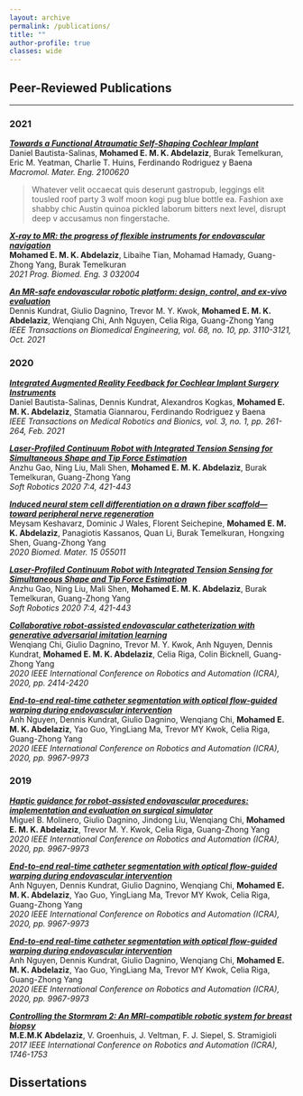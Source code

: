 ```yaml
---
layout: archive
permalink: /publications/
title: ""
author-profile: true
classes: wide
---
```

## Peer-Reviewed Publications

_________________

### 2021


**[*Towards a Functional Atraumatic Self-Shaping Cochlear Implant*](https://onlinelibrary.wiley.com/doi/full/10.1002/mame.202100620)** <br />
Daniel Bautista-Salinas, **Mohamed E. M. K. Abdelaziz**, Burak Temelkuran, Eric M. Yeatman, Charlie T. Huins, Ferdinando Rodriguez y Baena <br />
*Macromol. Mater. Eng. 2100620*

<blockquote>
  <p>Whatever velit occaecat quis deserunt gastropub, leggings elit tousled roof party 3 wolf moon kogi pug blue bottle ea. Fashion axe shabby chic Austin quinoa pickled laborum bitters next level, disrupt deep v accusamus non fingerstache.</p>
</blockquote>

**[*X-ray to MR: the progress of flexible instruments for endovascular navigation*](https://iopscience.iop.org/article/10.1088/2516-1091/ac12d6/meta)** <br />
**Mohamed E. M. K. Abdelaziz**, Libaihe Tian, Mohamad Hamady, Guang-Zhong Yang, Burak Temelkuran  <br />
*2021 Prog. Biomed. Eng. 3 032004*

**[*An MR-safe endovascular robotic platform: design, control, and ex-vivo evaluation*](https://ieeexplore.ieee.org/abstract/document/9376657)** <br />
Dennis Kundrat, Giulio Dagnino, Trevor M. Y.  Kwok, **Mohamed E. M. K. Abdelaziz**, Wenqiang Chi, Anh Nguyen, Celia Riga, Guang-Zhong Yang  <br />
*IEEE Transactions on Biomedical Engineering, vol. 68, no. 10, pp. 3110-3121, Oct. 2021*

### 2020

**[*Integrated Augmented Reality Feedback for Cochlear Implant Surgery Instruments*](https://ieeexplore.ieee.org/abstract/document/9305711)** <br />
Daniel Bautista-Salinas, Dennis Kundrat, Alexandros Kogkas, **Mohamed E. M. K. Abdelaziz**, Stamatia Giannarou, Ferdinando Rodriguez y Baena <br />
*IEEE Transactions on Medical Robotics and Bionics, vol. 3, no. 1, pp. 261-264, Feb. 2021*

**[*Laser-Profiled Continuum Robot with Integrated Tension Sensing for Simultaneous Shape and Tip Force Estimation*](https://www.liebertpub.com/doi/full/10.1089/soro.2019.0051)** <br />
Anzhu Gao, Ning Liu, Mali Shen, **Mohamed E. M. K. Abdelaziz**, Burak Temelkuran, Guang-Zhong Yang <br />
*Soft Robotics 2020 7:4, 421-443*

**[*Induced neural stem cell differentiation on a drawn fiber scaffold—toward peripheral nerve regeneration*](https://iopscience.iop.org/article/10.1088/1748-605X/ab8d12/meta)** <br />
Meysam Keshavarz, Dominic J Wales, Florent Seichepine, **Mohamed E. M. K. Abdelaziz**, Panagiotis Kassanos, Quan Li, Burak Temelkuran, Hongxing Shen, Guang-Zhong Yang <br />
*2020 Biomed. Mater. 15 055011*

**[*Laser-Profiled Continuum Robot with Integrated Tension Sensing for Simultaneous Shape and Tip Force Estimation*](https://www.liebertpub.com/doi/full/10.1089/soro.2019.0051)** <br />
Anzhu Gao, Ning Liu, Mali Shen, **Mohamed E. M. K. Abdelaziz**, Burak Temelkuran, Guang-Zhong Yang <br />
*Soft Robotics 2020 7:4, 421-443*

**[*Collaborative robot-assisted endovascular catheterization with generative adversarial imitation learning*](https://ieeexplore.ieee.org/abstract/document/9196912)** <br />
Wenqiang Chi, Giulio Dagnino, Trevor M. Y. Kwok, Anh Nguyen, Dennis Kundrat, **Mohamed E. M. K. Abdelaziz**, Celia Riga, Colin Bicknell, Guang-Zhong Yang <br />
*2020 IEEE International Conference on Robotics and Automation (ICRA), 2020, pp. 2414-2420*

**[*End-to-end real-time catheter segmentation with optical flow-guided warping during endovascular intervention*](https://ieeexplore.ieee.org/abstract/document/9197307)** <br />
Anh Nguyen, Dennis Kundrat, Giulio Dagnino, Wenqiang Chi, **Mohamed E. M. K. Abdelaziz**, Yao Guo, YingLiang Ma, Trevor MY Kwok, Celia Riga, Guang-Zhong Yang <br />
*2020 IEEE International Conference on Robotics and Automation (ICRA), 2020, pp. 9967-9973*

### 2019
**[*Haptic guidance for robot-assisted endovascular procedures: implementation and evaluation on surgical simulator*](https://ieeexplore.ieee.org/abstract/document/8967712)** <br />
Miguel B. Molinero, Giulio Dagnino, Jindong Liu, Wenqiang Chi, **Mohamed E. M. K. Abdelaziz**, Trevor M. Y. Kwok, Celia Riga, Guang-Zhong Yang <br />
*2020 IEEE International Conference on Robotics and Automation (ICRA), 2020, pp. 9967-9973*

**[*End-to-end real-time catheter segmentation with optical flow-guided warping during endovascular intervention*](https://ieeexplore.ieee.org/abstract/document/9197307)** <br />
Anh Nguyen, Dennis Kundrat, Giulio Dagnino, Wenqiang Chi, **Mohamed E. M. K. Abdelaziz**, Yao Guo, YingLiang Ma, Trevor MY Kwok, Celia Riga, Guang-Zhong Yang <br />
*2020 IEEE International Conference on Robotics and Automation (ICRA), 2020, pp. 9967-9973*

**[*End-to-end real-time catheter segmentation with optical flow-guided warping during endovascular intervention*](https://ieeexplore.ieee.org/abstract/document/9197307)** <br />
Anh Nguyen, Dennis Kundrat, Giulio Dagnino, Wenqiang Chi, **Mohamed E. M. K. Abdelaziz**, Yao Guo, YingLiang Ma, Trevor MY Kwok, Celia Riga, Guang-Zhong Yang <br />
*2020 IEEE International Conference on Robotics and Automation (ICRA), 2020, pp. 9967-9973*



**[*Controlling the Stormram 2: An MRI-compatible robotic system for breast biopsy*](https://ieeexplore.ieee.org/document/7989206)** <br />
**M.E.M.K Abdelaziz**, V. Groenhuis, J. Veltman, F. J. Siepel, S. Stramigioli <br />
*2017 IEEE International Conference on Robotics and Automation (ICRA), 1746-1753*


## Dissertations
